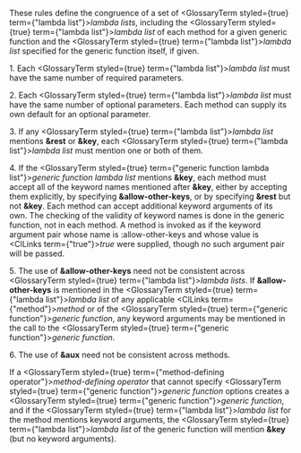  



These rules define the congruence of a set of <GlossaryTerm styled={true} term={"lambda list"}><i>lambda lists</i></GlossaryTerm>, including the <GlossaryTerm styled={true} term={"lambda list"}><i>lambda list</i></GlossaryTerm> of each method for a given generic function and the <GlossaryTerm styled={true} term={"lambda list"}><i>lambda list</i></GlossaryTerm> specified for the generic function itself, if given. 



1\. Each <GlossaryTerm styled={true} term={"lambda list"}><i>lambda list</i></GlossaryTerm> must have the same number of required parameters. 



2\. Each <GlossaryTerm styled={true} term={"lambda list"}><i>lambda list</i></GlossaryTerm> must have the same number of optional parameters. Each method can supply its own default for an optional parameter. 



3\. If any <GlossaryTerm styled={true} term={"lambda list"}><i>lambda list</i></GlossaryTerm> mentions **&amp;rest** or **&amp;key**, each <GlossaryTerm styled={true} term={"lambda list"}><i>lambda list</i></GlossaryTerm> must mention one or both of them. 







 



 



4\. If the <GlossaryTerm styled={true} term={"generic function lambda list"}><i>generic function lambda list</i></GlossaryTerm> mentions **&amp;key**, each method must accept all of the keyword names mentioned after **&amp;key**, either by accepting them explicitly, by specifying **&amp;allow-other-keys**, or by specifying **&amp;rest** but not **&amp;key**. Each method can accept additional keyword arguments of its own. The checking of the validity of keyword names is done in the generic function, not in each method. A method is invoked as if the keyword argument pair whose name is :allow-other-keys and whose value is <ClLinks  term={"true"}><i>true</i></ClLinks> were supplied, though no such argument pair will be passed. 



5\. The use of **&amp;allow-other-keys** need not be consistent across <GlossaryTerm styled={true} term={"lambda list"}><i>lambda lists</i></GlossaryTerm>. If **&amp;allow-other-keys** is mentioned in the <GlossaryTerm styled={true} term={"lambda list"}><i>lambda list</i></GlossaryTerm> of any applicable <ClLinks  term={"method"}><i>method</i></ClLinks> or of the <GlossaryTerm styled={true} term={"generic function"}><i>generic function</i></GlossaryTerm>, any keyword arguments may be mentioned in the call to the <GlossaryTerm styled={true} term={"generic function"}><i>generic function</i></GlossaryTerm>. 



6\. The use of **&amp;aux** need not be consistent across methods. 



If a <GlossaryTerm styled={true} term={"method-defining operator"}><i>method-defining operator</i></GlossaryTerm> that cannot specify <GlossaryTerm styled={true} term={"generic function"}><i>generic function</i></GlossaryTerm> options creates a <GlossaryTerm styled={true} term={"generic function"}><i>generic function</i></GlossaryTerm>, and if the <GlossaryTerm styled={true} term={"lambda list"}><i>lambda list</i></GlossaryTerm> for the method mentions keyword arguments, the <GlossaryTerm styled={true} term={"lambda list"}><i>lambda list</i></GlossaryTerm> of the generic function will mention **&amp;key** (but no keyword arguments). 



